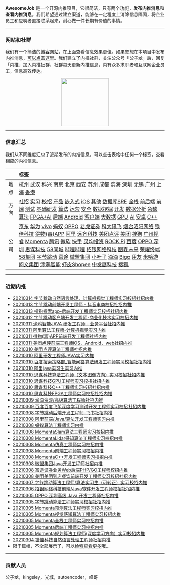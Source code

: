 
 

**AwesomeJob** 是一个开源内推项目，它很简洁，只有两个功能，**发布内推消息**和**查看内推消息**。我们希望通过建立渠道，能够在一定程度上消除信息隔阂，将企业员工和应聘者直接联系起来，耐心做一件长期有价值的事情。

---

### 网站和社群

我们有一个简洁的[博客网站](https://awesomejob.gitee.io/)，在上面查看信息效果更佳。如果您想在本项目中发布内推消息，[可以点击这里](https://wj.qq.com/s2/8043669/40c0)。我们建立了内推社群，关注公众号「公子龙」后，回复「内推」加入内推社群，社群每天更新内推信息，内有众多求职者和互联网企业员工，信息高效传达。

<div align=center><img src="https://img-blog.csdnimg.cn/20210306220847278.jpg?x-oss-process=type_ZmFuZ3poZW5naGVpdGk,shadow_10,text_aHR0cHM6Ly9ibG9nLmNzZG4ubmV0L0RvSmludGlhbg==,size_16,color_FFFFFF,t_70#pic_center" width="150"/></div>


--- 
### 信息汇总

我们从不同维度汇总了近期发布的内推信息，可以点击表格中任何一个标签，查看相应的内推信息。

||标签|
|:---:|:---|
|地点|[杭州](https://dikea.github.io//tags)  [武汉](https://dikea.github.io//tags)  [科兴](https://dikea.github.io//tags)  [南京](https://dikea.github.io//tags)  [北京](https://dikea.github.io//tags)  [西安](https://dikea.github.io//tags)  [苏州](https://dikea.github.io//tags)  [成都](https://dikea.github.io//tags)  [滨海](https://dikea.github.io//tags)  [深圳](https://dikea.github.io//tags)  [无锡](https://dikea.github.io//tags)  [广州](https://dikea.github.io//tags)  [上海](https://dikea.github.io//tags)  [香港](https://dikea.github.io//tags)|
|方向|[社招](https://dikea.github.io//series)  [实习](https://dikea.github.io//series)  [校招](https://dikea.github.io//series)	[产品](https://dikea.github.io//categories)  [嵌入式](https://dikea.github.io//categories)  [iOS](https://dikea.github.io//categories)  [其他](https://dikea.github.io//categories)  [数据库SRE](https://dikea.github.io//categories)  [全栈](https://dikea.github.io//categories)  [前后端](https://dikea.github.io//categories)  [前端](https://dikea.github.io//categories)  [测试](https://dikea.github.io//categories)  [基础研发](https://dikea.github.io//categories)  [算法](https://dikea.github.io//categories)  [运营](https://dikea.github.io//categories)  [安全](https://dikea.github.io//categories)  [数据挖掘](https://dikea.github.io//categories)  [开发](https://dikea.github.io//categories)  [数据分析](https://dikea.github.io//categories)  [急缺算法](https://dikea.github.io//categories)  [FPGA+AI](https://dikea.github.io//categories)  [后端](https://dikea.github.io//categories)  [Android](https://dikea.github.io//categories)  [客户端](https://dikea.github.io//categories)  [大数据](https://dikea.github.io//categories)  [GPU](https://dikea.github.io//categories)  [AI](https://dikea.github.io//categories)  [安卓](https://dikea.github.io//categories)  [C++](https://dikea.github.io//categories)|
|公司|[京东](https://dikea.github.io//tags)  [华为](https://dikea.github.io//tags)  [vivo](https://dikea.github.io//tags)  [蚂蚁](https://dikea.github.io//tags)  [OPPO](https://dikea.github.io//tags)  [老虎证券](https://dikea.github.io//tags)  [科大讯飞](https://dikea.github.io//tags)  [烟台昭阳网络](https://dikea.github.io//tags)  [镁佳科技](https://dikea.github.io//tags)  [得物(毒)APP](https://dikea.github.io//tags)  [阿里](https://dikea.github.io//tags)  [远齐科技](https://dikea.github.io//tags)  [美团点评](https://dikea.github.io//tags)  [美团](https://dikea.github.io//tags)  [搜狗](https://dikea.github.io//tags)  [广州视睿](https://dikea.github.io//tags)  [Momenta](https://dikea.github.io//tags)  [腾讯](https://dikea.github.io//tags)  [微软](https://dikea.github.io//tags)  [快手](https://dikea.github.io//tags)  [灵均投资](https://dikea.github.io//tags)  [ROCK Pi](https://dikea.github.io//tags)  [百度](https://dikea.github.io//tags)  [OPPO 深圳](https://dikea.github.io//tags)  [思谋科技](https://dikea.github.io//tags)  [58同城](https://dikea.github.io//tags)  [哔哩哔哩](https://dikea.github.io//tags)  [招银网络科技](https://dikea.github.io//tags)  [图森未来](https://dikea.github.io//tags)  [荣耀终端](https://dikea.github.io//tags)  [58集团](https://dikea.github.io//tags)  [字节跳动](https://dikea.github.io//tags)  [富途](https://dikea.github.io//tags)  [微盟集团](https://dikea.github.io//tags)  [小叶子](https://dikea.github.io//tags)  [滴滴](https://dikea.github.io//tags)  [Bigo](https://dikea.github.io//tags)  [用友](https://dikea.github.io//tags)  [米哈游](https://dikea.github.io//tags)  [阅文集团](https://dikea.github.io//tags)  [涂鸦智能](https://dikea.github.io//tags)  [虾皮Shopee](https://dikea.github.io//tags)  [中发展科技](https://dikea.github.io//tags)  [搜狐](https://dikea.github.io//tags)|
--- 

### 近期内推 
- [20210314  字节跳动自然语言处理、计算机视觉工程师实习校招社招内推](https://dikea.github.io/posts/jobs/job_123)
- [20210313  字节跳动前端开发工程师 - 抖音电商校招社招内推](https://dikea.github.io/posts/jobs/job_122)
- [20210313  搜狗搜索app-后端开发工程师实习校招社招内推](https://dikea.github.io/posts/jobs/job_121)
- [20210312  字节跳动客户端开发工程师-商业化技术实习校招内推](https://dikea.github.io/posts/jobs/job_120)
- [20210311  涂鸦智能JAVA 研发工程师 - 业务平台社招内推](https://dikea.github.io/posts/jobs/job_119)
- [20210311  阿里算法工程师-计算机视觉实习内推](https://dikea.github.io/posts/jobs/job_118)
- [20210311  得物(毒)APP前端开发工程师社招内推](https://dikea.github.io/posts/jobs/job_117)
- [20210311  美团点评前端工程师iOS、Android、web社招内推](https://dikea.github.io/posts/jobs/job_116)
- [20210310  美团点评算法工程师社招内推](https://dikea.github.io/posts/jobs/job_115)
- [20210310  阿里研发工程师JAVA实习内推](https://dikea.github.io/posts/jobs/job_114)
- [20210310  百度搜索策略部_智能问答算法研发工程师实习校招社招内推](https://dikea.github.io/posts/jobs/job_113)
- [20210310  阿里java实习生实习内推](https://dikea.github.io/posts/jobs/job_112)
- [20210310  思谋科技算法工程师（文本图像方向）实习校招社招内推](https://dikea.github.io/posts/jobs/job_111)
- [20210310  思谋科技GPU工程师实习校招社招内推](https://dikea.github.io/posts/jobs/job_110)
- [20210310  思谋科技C++工程师实习校招社招内推](https://dikea.github.io/posts/jobs/job_109)
- [20210310  思谋科技FPGA工程师实习校招社招内推](https://dikea.github.io/posts/jobs/job_108)
- [20210309  滴滴资深/高级算法工程师社招内推](https://dikea.github.io/posts/jobs/job_107)
- [20210309  百度百度飞桨深度学习测试开发工程师实习校招社招内推](https://dikea.github.io/posts/jobs/job_106)
- [20210308  字节跳动后端开发工程师-飞书社招内推](https://dikea.github.io/posts/jobs/job_105)
- [20210308  阿里前端/Java/算法开发工程师实习内推](https://dikea.github.io/posts/jobs/job_104)
- [20210308  蚂蚁算法工程师实习内推](https://dikea.github.io/posts/jobs/job_103)
- [20210308  MomentaSlam算法工程师实习校招内推](https://dikea.github.io/posts/jobs/job_102)
- [20210308  MomentaLidar感知算法工程师实习校招内推](https://dikea.github.io/posts/jobs/job_101)
- [20210308  Momenta仿真工程师实习校招内推](https://dikea.github.io/posts/jobs/job_100)
- [20210308  Momenta前端工程师实习校招内推](https://dikea.github.io/posts/jobs/job_99)
- [20210308  MomentaC++开发工程师实习校招内推](https://dikea.github.io/posts/jobs/job_98)
- [20210308  微盟集团Java开发工程师社招内推](https://dikea.github.io/posts/jobs/job_97)
- [20210308  富途证券业务Web后端PHP/GO工程师校招内推](https://dikea.github.io/posts/jobs/job_96)
- [20210308  美团美团到店餐饮前端开发工程师实习校招社招内推](https://dikea.github.io/posts/jobs/job_95)
- [20210307  字节跳动算法工程师/算法实习生（可转正）实习校招内推](https://dikea.github.io/posts/jobs/job_94)
- [20210306  招银网络科技前端/Java软件开发工程师校招社招内推](https://dikea.github.io/posts/jobs/job_93)
- [20210305  OPPO 深圳高级 Java 开发工程师社招内推](https://dikea.github.io/posts/jobs/job_92)
- [20210305  字节跳动算法工程师实习校招社招内推](https://dikea.github.io/posts/jobs/job_91)
- [20210305  Momenta预测算法工程师实习校招内推](https://dikea.github.io/posts/jobs/job_90)
- [20210305  Momenta视觉感知算法工程师实习校招内推](https://dikea.github.io/posts/jobs/job_89)
- [20210305  Momenta全栈工程师实习校招内推](https://dikea.github.io/posts/jobs/job_88)
- [20210305  Momenta后端工程师实习校招内推](https://dikea.github.io/posts/jobs/job_87)
- [20210305  Momenta规划算法工程师(深度学习方向）实习校招内推](https://dikea.github.io/posts/jobs/job_86)
- [20210304  镁佳科技自然语言处理工程师社招内推](https://dikea.github.io/posts/jobs/job_85)
- 限于篇幅，不全部展示了，可以[检索查看更多](https://awesomejob.gitee.io/)哦...
--- 
### 贡献人员
公子龙，kingsley，光城，autoencoder，峰哥